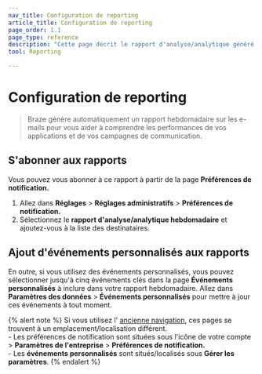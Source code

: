 ```yaml
---
nav_title: Configuration de reporting
article_title: Configuration de reporting
page_order: 1.1
page_type: reference
description: "Cette page décrit le rapport d'analyse/analytique généré automatiquement par Braze."
tool: Reporting

---
```


# Configuration de reporting

> Braze génère automatiquement un rapport hebdomadaire sur les e-mails pour vous aider à comprendre les performances de vos applications et de vos campagnes de communication. 

## S'abonner aux rapports

Vous pouvez vous abonner à ce rapport à partir de la page **Préférences de notification.**  

1. Allez dans **Réglages** > **Réglages administratifs** > **Préférences de notification.** 
2. Sélectionnez le **rapport d'analyse/analytique hebdomadaire** et ajoutez-vous à la liste des destinataires.

## Ajout d'événements personnalisés aux rapports

En outre, si vous utilisez des événements personnalisés, vous pouvez sélectionner jusqu'à cinq événements clés dans la page **Événements personnalisés** à inclure dans votre rapport hebdomadaire. Allez dans **Paramètres des données** > **Événements personnalisés** pour mettre à jour ces événements à tout moment.

{% alert note %}
Si vous utilisez l' [ancienne navigation]({{site.baseurl}}/navigation), ces pages se trouvent à un emplacement/localisation différent. <br>\- Les préférences de notification sont situées sous l'icône de votre compte > **Paramètres de l'entreprise** > **Préférences de notification.**<br>\- Les **événements personnalisés** sont situés/localisés sous **Gérer les paramètres**.
{% endalert %}
